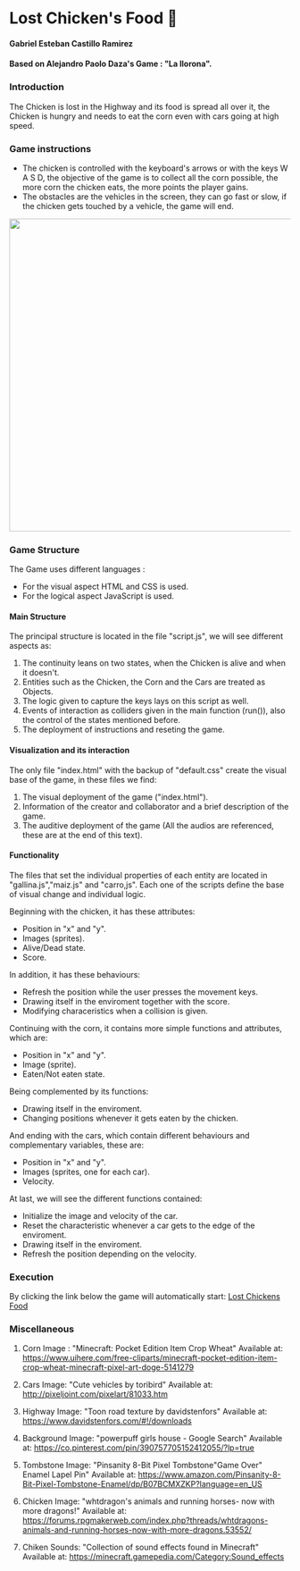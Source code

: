 # Lost Chicken's Food :chicken:
#### Gabriel Esteban Castillo Ramirez
#### Based on Alejandro Paolo Daza's Game : "La llorona".
### Introduction
The Chicken is lost in the Highway and its food is spread all over it, the Chicken is hungry
and needs to eat the corn even with cars going at high speed.

### Game instructions
* The chicken is controlled with the keyboard's arrows or with the keys W A S D, the objective of the game
  is to collect all the corn possible, the more corn the chicken eats, the more points the player gains. 
* The obstacles are the vehicles in the screen, they can go fast or slow, if the chicken gets touched by 
  a vehicle, the game will end.

<img src="https://user-images.githubusercontent.com/43209755/60149719-4b444080-979b-11e9-981c-fa76689d7db6.png" width="560">

### Game Structure
The Game uses different languages :
* For the visual aspect HTML and CSS is used.
* For the logical aspect JavaScript is used. 

#### Main Structure
The principal structure is located in the file "script.js", we will see different aspects as:
1. The continuity leans on two states, when the Chicken is alive and when it doesn't.
2. Entities such as the Chicken, the Corn and the Cars are treated as Objects.
3. The logic given to capture the keys lays on this script as well.
4. Events of interaction as colliders given in the main function (run()), also the control of the states mentioned before.
5. The deployment of instructions and reseting the game. 

#### Visualization and its interaction 
The only file "index.html" with the backup of "default.css" create the visual base of the game, in these files we find:
1. The visual deployment of the game ("index.html").
2. Information of the creator and collaborator and a brief description of the game. 
3. The auditive deployment of the game (All the audios are referenced, these are at the end of this text). 

#### Functionality
The files that set the individual properties of each entity are located in "gallina.js","maiz.js" and "carro,js". 
Each one of the scripts define the base of visual change and individual logic. 

Beginning with the chicken, it has these attributes:
* Position in "x" and "y".
* Images (sprites).
* Alive/Dead state.
* Score.

In addition, it has these behaviours:
* Refresh the position while the user presses the movement keys.
* Drawing itself in the enviroment together with the score.
* Modifying characeristics when a collision is given.


Continuing with the corn, it contains more simple functions and attributes, which are:
* Position in "x" and "y".
* Image (sprite).
* Eaten/Not eaten state.

Being complemented by its functions:
* Drawing itself in the enviroment.
* Changing positions whenever it gets eaten by the chicken.


And ending with the cars, which contain different behaviours and complementary variables, these are:
* Position in "x" and "y".
* Images (sprites, one for each car).
* Velocity.

At last, we will see the different functions contained:
* Initialize the image and velocity of the car.
* Reset the characteristic whenever a car gets to the edge of the enviroment.
* Drawing itself in the enviroment.
* Refresh the position depending on the velocity.

### Execution
By clicking the link below the game will automatically start:
[Lost Chickens Food](
https://gabelonio.github.io/Lost-Chickens-Food/)

### Miscellaneous

1. Corn Image : "Minecraft: Pocket Edition Item Crop Wheat" Available at: https://www.uihere.com/free-cliparts/minecraft-pocket-edition-item-crop-wheat-minecraft-pixel-art-doge-5141279

2. Cars Image: "Cute vehicles by toribird" Available at: http://pixeljoint.com/pixelart/81033.htm

3. Highway Image: "Toon road texture by davidstenfors" Available at: https://www.davidstenfors.com/#!/downloads

4. Background Image: "powerpuff girls house - Google Search" Available at: https://co.pinterest.com/pin/390757705152412055/?lp=true

5. Tombstone Image: "Pinsanity 8-Bit Pixel Tombstone"Game Over" Enamel Lapel Pin" Available at: https://www.amazon.com/Pinsanity-8-Bit-Pixel-Tombstone-Enamel/dp/B07BCMXZKP?language=en_US

6. Chicken Image: "whtdragon's animals and running horses- now with more dragons!" Available at: https://forums.rpgmakerweb.com/index.php?threads/whtdragons-animals-and-running-horses-now-with-more-dragons.53552/

7. Chiken Sounds: "Collection of sound effects found in Minecraft" Available at: https://minecraft.gamepedia.com/Category:Sound_effects

